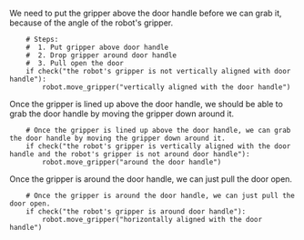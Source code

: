 

We need to put the gripper above the door handle before we can grab it, because of the angle of the robot's gripper.

```
    # Steps:
    #  1. Put gripper above door handle
    #  2. Drop gripper around door handle
    #  3. Pull open the door
    if check("the robot's gripper is not vertically aligned with door handle"):
        robot.move_gripper("vertically aligned with the door handle")
```

Once the gripper is lined up above the door handle, we should be able to grab the door handle by moving the gripper down around it.

```
    # Once the gripper is lined up above the door handle, we can grab the door handle by moving the gripper down around it.
    if check("the robot's gripper is vertically aligned with the door handle and the robot's gripper is not around door handle"):
        robot.move_gripper("around the door handle")
``` 

Once the gripper is around the door handle, we can just pull the door open.

```
    # Once the gripper is around the door handle, we can just pull the door open.
    if check("the robot's gripper is around door handle"):
        robot.move_gripper("horizontally aligned with the door handle")
```